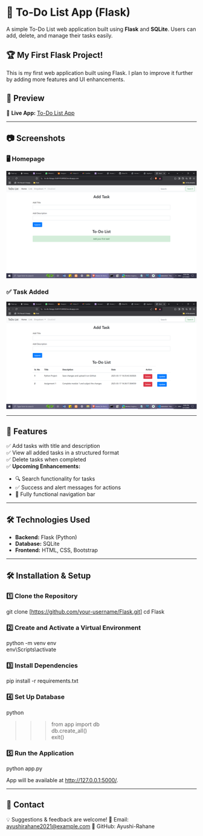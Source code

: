 # 📝 To-Do List App (Flask) 

A simple To-Do List web application built using **Flask** and **SQLite**. Users can add, delete, and manage their tasks easily.

## 🏆 My First Flask Project!

This is my first web application built using Flask. I plan to improve it further by adding more features and UI enhancements.

## 🚀 Preview

🔗 **Live App:** [To-Do List App](https://to-do-listapp-0c84141d460d.herokuapp.com/)

---

## 📷 Screenshots

### 🖥️ Homepage  
![To-Do List App Screenshot](Readme/ss1.png)

### ✅ Task Added
![To-Do List App Screenshot](Readme/ss2.png)

---

## 📌 Features
✅ Add tasks with title and description  
✅ View all added tasks in a structured format  
✅ Delete tasks when completed  
✅ **Upcoming Enhancements:**
   - 🔍 Search functionality for tasks  
   - ✅ Success and alert messages for actions  
   - 📌 Fully functional navigation bar  

---

## 🛠️ Technologies Used
- **Backend:** Flask (Python)
- **Database:** SQLite
- **Frontend:** HTML, CSS, Bootstrap

---

## 🛠️ Installation & Setup  

### 1️⃣ Clone the Repository  

git clone [https://github.com/your-username/Flask.git]
cd Flask

### 2️⃣ Create and Activate a Virtual Environment

python -m venv env  
env\Scripts\activate  

### 3️⃣ Install Dependencies

pip install -r requirements.txt  

### 4️⃣ Set Up Database

python  
>>> from app import db  
>>> db.create_all()  
>>> exit()  


### 5️⃣ Run the Application

python app.py  

App will be available at http://127.0.0.1:5000/.

---

## 📩 Contact
💡 Suggestions & feedback are welcome!
📧 Email: ayushirahane2021@example.com
🔗 GitHub: Ayushi-Rahane






